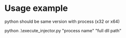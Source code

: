 # Usage example

python should be same version with process (x32 or x64)

python .\execute_injector.py "process name" "full dll path"
